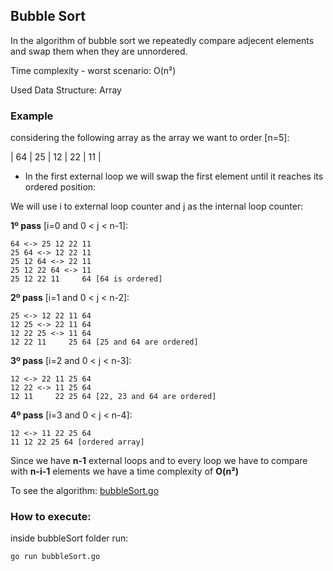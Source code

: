 ## Bubble Sort

In the algorithm of bubble sort we repeatedly compare adjecent elements and swap them when they are unnordered.

Time complexity - worst scenario: O(n²)

Used Data Structure: Array

### Example

considering the following array as the array we want to order [n=5]:

| 64 | 25 | 12 | 22 | 11 |

- In the first external loop we will swap the first element until it reaches its ordered position:

We will use i to external loop counter and j as the internal loop counter:

**1º pass** [i=0 and 0 < j < n-1]:
````
64 <-> 25 12 22 11
25 64 <-> 12 22 11
25 12 64 <-> 22 11
25 12 22 64 <-> 11
25 12 22 11     64 [64 is ordered]
````

**2º pass** [i=1 and 0 < j < n-2]:
````
25 <-> 12 22 11 64
12 25 <-> 22 11 64
12 22 25 <-> 11 64
12 22 11     25 64 [25 and 64 are ordered]
````

**3º pass** [i=2 and 0 < j < n-3]:
````
12 <-> 22 11 25 64
12 22 <-> 11 25 64
12 11     22 25 64 [22, 23 and 64 are ordered]
````

**4º pass** [i=3 and 0 < j < n-4]:
````
12 <-> 11 22 25 64
11 12 22 25 64 [ordered array]
````

Since we have **n-1** external loops and to every loop we have to compare with **n-i-1** elements we have a time complexity of **O(n²)**


To see the algorithm: [bubbleSort.go](bubbleSort.go)

### How to execute:

inside bubbleSort folder run:

````
go run bubbleSort.go
````